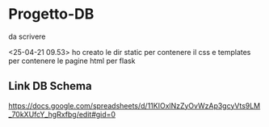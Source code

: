# Progetto-DB
da scrivere

<25-04-21 09.53>
    ho creato le dir static per contenere il css e templates per contenere le pagine html
    per flask

## Link DB Schema
https://docs.google.com/spreadsheets/d/11KIOxlNzZyOvWzAp3gcyVts9LM_70kXUfcY_hgRxfbg/edit#gid=0

